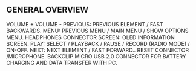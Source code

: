 ## GENERAL OVERVIEW
VOLUME +
VOLUME -
PREVIOUS: PREVIOUS ELEMENT /
FAST BACKWARDS.
MENU: PREVIOUS MENU / MAIN
MENU / SHOW OPTIONS MENU.
HEADPHONES CONNECTOR
SCREEN: OLED INFORMATION
SCREEN.
PLAY: SELECT / PLAYBACK / PAUSE
/ RECORD (RADIO MODE) / ON-OFF.
NEXT: NEXT ELEMENT / FAST FORWARD..
RESET CONNECTOR /MICROPHONE.
BACKCLIP
MICRO USB 2.0 CONNECTOR FOR
BATTERY CHARGING AND DATA
TRANSFER WITH PC.

[](http://static.energysistem.com/images/manuals/39052/543fae2d2b352.jpg)
